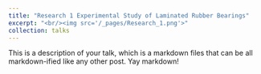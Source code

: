 ```yaml
---
title: "Research 1 Experimental Study of Laminated Rubber Bearings"
excerpt: "<br/><img src='/_pages/Research_1.png'>"
collection: talks
---
```



This is a description of your talk, which is a markdown files that can be all markdown-ified like any other post. Yay markdown!
